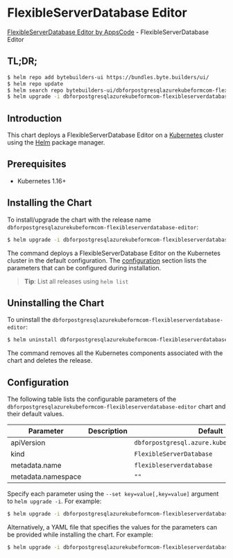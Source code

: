 # FlexibleServerDatabase Editor

[FlexibleServerDatabase Editor by AppsCode](https://byte.builders) - FlexibleServerDatabase Editor

## TL;DR;

```bash
$ helm repo add bytebuilders-ui https://bundles.byte.builders/ui/
$ helm repo update
$ helm search repo bytebuilders-ui/dbforpostgresqlazurekubeformcom-flexibleserverdatabase-editor --version=v0.4.18
$ helm upgrade -i dbforpostgresqlazurekubeformcom-flexibleserverdatabase-editor bytebuilders-ui/dbforpostgresqlazurekubeformcom-flexibleserverdatabase-editor -n default --create-namespace --version=v0.4.18
```

## Introduction

This chart deploys a FlexibleServerDatabase Editor on a [Kubernetes](http://kubernetes.io) cluster using the [Helm](https://helm.sh) package manager.

## Prerequisites

- Kubernetes 1.16+

## Installing the Chart

To install/upgrade the chart with the release name `dbforpostgresqlazurekubeformcom-flexibleserverdatabase-editor`:

```bash
$ helm upgrade -i dbforpostgresqlazurekubeformcom-flexibleserverdatabase-editor bytebuilders-ui/dbforpostgresqlazurekubeformcom-flexibleserverdatabase-editor -n default --create-namespace --version=v0.4.18
```

The command deploys a FlexibleServerDatabase Editor on the Kubernetes cluster in the default configuration. The [configuration](#configuration) section lists the parameters that can be configured during installation.

> **Tip**: List all releases using `helm list`

## Uninstalling the Chart

To uninstall the `dbforpostgresqlazurekubeformcom-flexibleserverdatabase-editor`:

```bash
$ helm uninstall dbforpostgresqlazurekubeformcom-flexibleserverdatabase-editor -n default
```

The command removes all the Kubernetes components associated with the chart and deletes the release.

## Configuration

The following table lists the configurable parameters of the `dbforpostgresqlazurekubeformcom-flexibleserverdatabase-editor` chart and their default values.

|     Parameter      | Description |                         Default                          |
|--------------------|-------------|----------------------------------------------------------|
| apiVersion         |             | <code>dbforpostgresql.azure.kubeform.com/v1alpha1</code> |
| kind               |             | <code>FlexibleServerDatabase</code>                      |
| metadata.name      |             | <code>flexibleserverdatabase</code>                      |
| metadata.namespace |             | <code>""</code>                                          |


Specify each parameter using the `--set key=value[,key=value]` argument to `helm upgrade -i`. For example:

```bash
$ helm upgrade -i dbforpostgresqlazurekubeformcom-flexibleserverdatabase-editor bytebuilders-ui/dbforpostgresqlazurekubeformcom-flexibleserverdatabase-editor -n default --create-namespace --version=v0.4.18 --set apiVersion=dbforpostgresql.azure.kubeform.com/v1alpha1
```

Alternatively, a YAML file that specifies the values for the parameters can be provided while
installing the chart. For example:

```bash
$ helm upgrade -i dbforpostgresqlazurekubeformcom-flexibleserverdatabase-editor bytebuilders-ui/dbforpostgresqlazurekubeformcom-flexibleserverdatabase-editor -n default --create-namespace --version=v0.4.18 --values values.yaml
```

